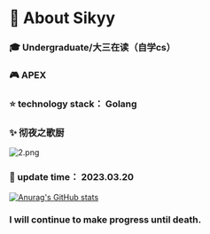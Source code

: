 # :ocean: About Sikyy

###   :mortar_board:   Undergraduate/大三在读（自学cs）         
###   :video_game:       APEX              
###   :star:                   technology stack： Golang
###   :sparkles: 彻夜之歌厨
![2.png](https://s2.loli.net/2023/03/20/iYOceTGEK3zRSL6.png)
###   :date:             update time： 2023.03.20
[![Anurag's GitHub stats](https://github-readme-stats.vercel.app/api?username=Sikyy)](https://github.com/anuraghazra/github-readme-stats)

### I will continue to make progress until death.

